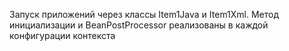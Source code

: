 Запуск приложений через классы Item1Java и Item1Xml. Метод инициализации и BeanPostProcessor реализованы в каждой конфигурации контекста
